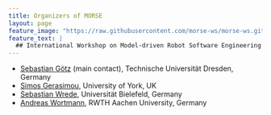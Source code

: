 ```yaml
---
title: Organizers of MORSE
layout: page
feature_image: "https://raw.githubusercontent.com/morse-ws/morse-ws.github.io/master/images/kitchen.png"
feature_text: |
  ## International Workshop on Model-driven Robot Software Engineering
---
```


- [Sebastian Götz](http://st.inf.tu-dresden.de/sgoetz/) (main contact), Technische Universität Dresden, Germany
- [Simos Gerasimou](http://www-users.cs.york.ac.uk/simos/), University of York, UK
- [Sebastian Wrede](https://www.cor-lab.de/swrede), Universität Bielefeld, Germany
- [Andreas Wortmann](https://www.se-rwth.de/staff/wortmann/), RWTH Aachen University, Germany
